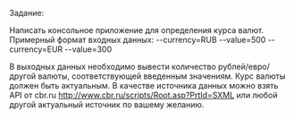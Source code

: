 Задание:

Написать консольное приложение для определения курса валют. 
Примерный формат входных данных: 
--currency=RUB --value=500 
--currency=EUR --value=300

В выходных данных необходимо вывести количество рублей/евро/другой валюты, соответствующей введенным значениям. Курс валюты должен быть актуальным. В качестве источника данных можно взять API от cbr.ru http://www.cbr.ru/scripts/Root.asp?PrtId=SXML или любой другой актуальный источник по вашему желанию.